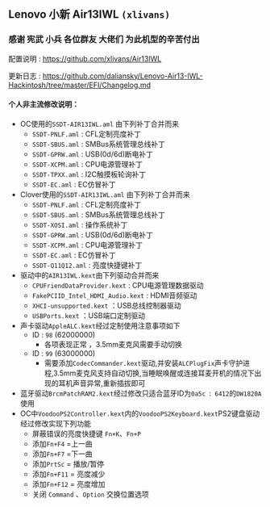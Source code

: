 ## Lenovo 小新 Air13IWL `(xlivans)`

### 感谢 宪武 小兵 各位群友 大佬们 为此机型的辛苦付出

配置说明 : https://github.com/xlivans/Air13IWL

更新日志 : https://github.com/daliansky/Lenovo-Air13-IWL-Hackintosh/tree/master/EFI/Changelog.md

#### 个人非主流修改说明：

+ OC使用的`SSDT-AIR13IWL.aml` 由下列补丁合并而来
  + `SSDT-PNLF.aml` : CFL定制亮度补丁
  + `SSDT-SBUS.aml` : SMBus系统管理总线补丁
  + `SSDT-GPRW.aml` : USB(0d/6d)断电补丁
  + `SSDT-XCPM.aml` : CPU电源管理补丁
  + `SSDT-TPXX.aml` : I2C触摸板轮询补丁
  + `SSDT-EC.aml` : EC仿冒补丁
+ Clover使用的`SSDT-AIR13IWL.aml` 由下列补丁合并而来
  + `SSDT-PNLF.aml` : CFL定制亮度补丁
  + `SSDT-SBUS.aml` : SMBus系统管理总线补丁
  + `SSDT-XOSI.aml` : 操作系统补丁
  + `SSDT-GPRW.aml` : USB(0d/6d)断电补丁
  + `SSDT-XCPM.aml` : CPU电源管理补丁
  + `SSDT-EC.aml` : EC仿冒补丁
  + `SSDT-Q11Q12.aml` : 亮度快捷键补丁
+ 驱动中的`AIR13IWL.kext`由下列驱动合并而来
  + `CPUFriendDataProvider.kext` : CPU电源管理数据驱动
  + `FakePCIID_Intel_HDMI_Audio.kext` : HDMI音频驱动
  + `XHCI-unsupported.kext` ：USB总线控制器驱动
  + `USBPorts.kext` ：USB端口定制驱动
+ 声卡驱动`AppleALC.kext`经过定制使用注意事项如下
  + ID : `98` (62000000)
    + 各项表现正常 ，3.5mm麦克风需要手动切换
  + ID : `99` (63000000)
    + 需要添加`CodecCommander.kext`驱动,并安装`ALCPlugFix`声卡守护进程,3.5mm麦克风支持自动切换,当睡眠唤醒或连接耳麦开机的情况下出现的耳机声音异常,重新插拔即可
+ 蓝牙驱动`BrcmPatchRAM2.kext`经过修改只适合蓝牙ID为`0a5c `:` 6412`的`DW1820A`使用
+ OC中`VoodooPS2Controller.kext`内的`VoodooPS2Keyboard.kext`PS2键盘驱动经过修改实现下列功能
  + 屏蔽错误的亮度快捷键 `Fn+K`、`Fn+P`
  + 添加`Fn+F4` =上一曲
  + 添加`Fn+F7` =下一曲
  + 添加`PrtSc` = 播放/暂停
  + 添加`Fn+F11` = 亮度减少
  + 添加`Fn+F12` = 亮度增加
  + 关闭 `Command` 、`Option` 交换位置选项

